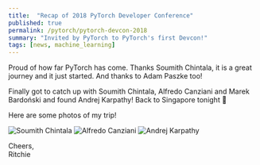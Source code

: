 ```yaml
---
title:  "Recap of 2018 PyTorch Developer Conference"
published: true
permalink: /pytorch/pytorch-devcon-2018
summary: "Invited by PyTorch to PyTorch's first Devcon!"
tags: [news, machine_learning]
---
```


Proud of how far PyTorch has come. Thanks Soumith Chintala, it is a great journey and it just started. And thanks to Adam Paszke too!

Finally got to catch up with Soumith Chintala, Alfredo Canziani and Marek Bardoński and found Andrej Karpathy! Back to Singapore tonight 🤗

Here are some photos of my trip! 

![Soumith Chintala](https://res.cloudinary.com/ritchieng/image/upload/v1538729876/ritchieng.com/pytorch_devcon_2018/IMG_2078_02-10-2018-21-00-43.jpg)
![Alfredo Canziani](https://res.cloudinary.com/ritchieng/image/upload/v1538729876/ritchieng.com/pytorch_devcon_2018/IMG_2081_02-10-2018-21-00-01.jpg)
![Andrej Karpathy](https://res.cloudinary.com/ritchieng/image/upload/v1538729876/ritchieng.com/pytorch_devcon_2018/IMG_2075_02-10-2018-21-02-31.jpg)

Cheers,
<br />Ritchie